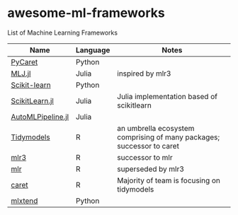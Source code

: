 # awesome-ml-frameworks
List of Machine Learning Frameworks

| Name                                                                          | Language | Notes                                                                 |
|-------------------------------------------------------------------------------|----------|-----------------------------------------------------------------------|
| [PyCaret](https://towardsdatascience.com/announcing-pycaret-2-0-39c11014540e) | Python   |                                                                       |
| [MLJ.jl](https://github.com/alan-turing-institute/MLJ.jl)                     | Julia    | inspired by mlr3                                                      |
| [Scikit-learn](https://scikit-learn.org/stable/)                              | Python   |                                                                       |
| [ScikitLearn.jl](https://scikit-learn.org/stable/)                            | Julia    | Julia implementation based of scikitlearn                             |
| [AutoMLPipeline.jl](https://github.com/IBM/AutoMLPipeline.jl)                 | Julia    |                                                                       |
| [Tidymodels](https://www.tidymodels.org/)                                     | R        | an umbrella ecosystem comprising of many packages; successor to caret |
| [mlr3](https://github.com/mlr-org/mlr3)                                       | R        | successor to mlr                                                      |
| [mlr](https://mlr.mlr-org.com/)                                               | R        | superseded by mlr3                                                    |
| [caret](https://topepo.github.io/caret/)                                      | R        | Majority of team is focusing on tidymodels |
| [mlxtend](http://rasbt.github.io/mlxtend/) | Python | |
